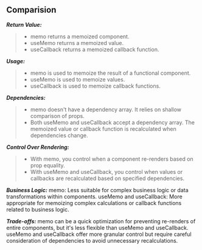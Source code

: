 ## Comparision


***Return Value:***
>- memo returns a memoized component.
>- useMemo returns a memoized value.
>- useCallback returns a memoized callback function.

***Usage:***
>- memo is used to memoize the result of a functional component.
>- useMemo is used to memoize values.
>- useCallback is used to memoize callback functions.

***Dependencies:***
>- memo doesn't have a dependency array. It relies on shallow comparison of props.
>- Both useMemo and useCallback accept a dependency array. The memoized value or callback function is recalculated when dependencies change.

***Control Over Rendering:***
>- With memo, you control when a component re-renders based on prop equality.
>- With useMemo and useCallback, you control when values or callbacks are recalculated based on specified dependencies.


***Business Logic:***
memo: Less suitable for complex business logic or data transformations within components.
useMemo and useCallback: More appropriate for memoizing complex calculations or callback functions related to business logic.

***Trade-offs:***
memo can be a quick optimization for preventing re-renders of entire components, but it's less flexible than useMemo and useCallback.
useMemo and useCallback offer more granular control but require careful consideration of dependencies to avoid unnecessary recalculations.
